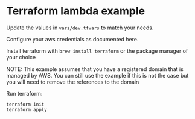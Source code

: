 # Terraform lambda example

Update the values in `vars/dev.tfvars` to match your needs.

Configure your aws credentials as documented here.

Install terraform with `brew install terraform` or the package manager of your choice

NOTE: This example assumes that you have a registered domain that is managed by AWS. You can still use the example if this is not 
the case but you will need to remove the references to the domain

Run terraform:
```
terraform init
terraform apply
```

